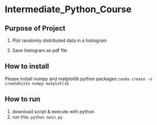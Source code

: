 # Intermediate_Python_Course

## Purpose of Project
1. Plot randomly distributed data in a histogram

2. Save histogram as pdf file

## How to install
Please install numpy and matplotlib python packages
`conda create -n createhisto numpy matplotlib`
## How to run
1. download script & execute with python
2. run this:
`python main.py`
